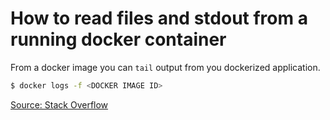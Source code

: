 # How to read files and stdout from a running docker container

From a docker image you can `tail` output from you dockerized application.

```bash
$ docker logs -f <DOCKER IMAGE ID>
```

[Source: Stack Overflow](http://stackoverflow.com/questions/24621067/how-to-read-files-and-stdout-from-a-running-docker-container)